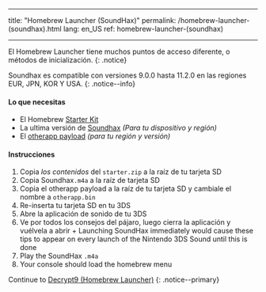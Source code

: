 * * *

title: "Homebrew Launcher (SoundHax)" permalink: /homebrew-launcher-(soundhax).html lang: en_US ref: homebrew-launcher-(soundhax)

* * *

El Homebrew Launcher tiene muchos puntos de acceso diferente, o métodos de inicialización. {: .notice}

Soundhax es compatible con versiones 9.0.0 hasta 11.2.0 en las regiones EUR, JPN, KOR Y USA. {: .notice--info}

#### Lo que necesitas

+ El Homebrew [Starter Kit](http://smealum.github.io/ninjhax2/starter.zip)
+ La ultima versión de [Soundhax](http://soundhax.com/) *(Para tu dispositivo y región)*
+ El [otherapp payload](https://smealum.github.io/3ds/#otherapp) *(para tu región y versión)*

#### Instrucciones

  1. Copia *los contenidos* del `starter.zip` a la raíz de tu tarjeta SD
  2. Copia Soundhax`.m4a` a la raíz de tarjeta SD
  3. Copia el otherapp payload a la raíz de tu tarjeta SD y cambiale el nombre a `otherapp.bin`
  4. Re-inserta tu tarjeta SD en tu 3DS
  5. Abre la aplicación de sonido de tu 3DS
  6. Ve por todos los consejos del pájaro, luego cierra la aplicación y vuélvela a abrir 
    + Launching SoundHax immediately would cause these tips to appear on every launch of the Nintendo 3DS Sound until this is done
  7. Play the SoundHax `.m4a`
  8. Your console should load the homebrew menu

Continue to [Decrypt9 (Homebrew Launcher)](decrypt9-(homebrew-launcher)) {: .notice--primary}